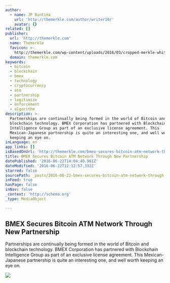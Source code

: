 ```yaml
---
author:
  - name: JP Buntinx
    url: 'http://themerkle.com/author/writer10/'
    avatar: {}
related: []
publisher:
  url: 'http://themerkle.com'
  name: Themerkle
  favicon: >-
    http://themerkle.com/wp-content/uploads/2016/03/cropped-merkle-white-1-192x192.png
  domain: themerkle.com
keywords:
  - bitcoin
  - blockchain
  - bmex
  - technology
  - cryptocurrency
  - atm
  - partnership
  - legitimize
  - enforcement
  - algorithm
description: >-
  Partnerships are continually being formed in the world of Bitcoin and
  blockchain technology. BMEX Corporation has partnered with Blockchain
  Intelligence Group as part of an exclusive license agreement. This
  Mexican-Japanese partnership is quite an interesting one, and well worth
  keeping an eye on.
inLanguage: en
app_links: []
isBasedOnUrl: 'http://themerkle.com/bmex-secures-bitcoin-atm-network-through-new-partnership/'
title: BMEX Secures Bitcoin ATM Network Through New Partnership
datePublished: '2016-06-22T14:04:40.961Z'
dateModified: '2016-06-22T12:12:57.332Z'
starred: false
sourcePath: _posts/2016-06-22-bmex-secures-bitcoin-atm-network-through-new-partnership.md
inFeed: true
hasPage: false
inNav: false
_context: 'http://schema.org'
_type: MediaObject

---
```

<article style=""><h1>BMEX Secures Bitcoin ATM Network Through New Partnership</h1><p>Partnerships are continually being formed in the world of Bitcoin and blockchain technology. BMEX Corporation has partnered with Blockchain Intelligence Group as part of an exclusive license agreement. This Mexican-Japanese partnership is quite an interesting one, and well worth keeping an eye on.</p><img src="http://themerkle.com/wp-content/uploads/2016/06/shutterstock_130099715.jpg" /></article>